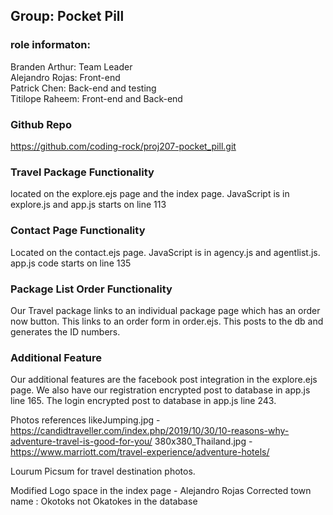 ## Group: Pocket Pill
### role informaton:
Branden Arthur: Team Leader  
Alejandro Rojas: Front-end  
Patrick Chen: Back-end and testing  
Titilope Raheem: Front-end and Back-end

### Github Repo
https://github.com/coding-rock/proj207-pocket_pill.git

### Travel Package Functionality
located on the explore.ejs page and the index page. JavaScript is in explore.js and app.js starts on line 113

### Contact Page Functionality
Located on the contact.ejs page. JavaScript is in agency.js and agentlist.js. app.js code starts on line 135

### Package List Order Functionality
Our Travel package links to an individual package page which has an order now button. This links to an order form in order.ejs. This posts to the db and generates the ID numbers.

### Additional Feature
Our additional features are the facebook post integration in the explore.ejs page. We also have our registration encrypted post to database in app.js line 165. The login encrypted post to database in app.js line 243.

Photos references 
likeJumping.jpg - https://candidtraveller.com/index.php/2019/10/30/10-reasons-why-adventure-travel-is-good-for-you/
380x380_Thailand.jpg - https://www.marriott.com/travel-experience/adventure-hotels/

Lourum Picsum for travel destination photos.

Modified Logo space in the index page - Alejandro Rojas
Corrected town name : Okotoks not Okatokes in the database


